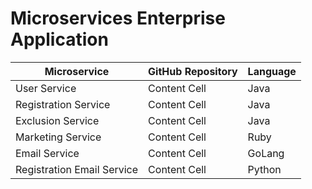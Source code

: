 # Microservices Enterprise Application

| Microservice                  | GitHub Repository | Language  |
| ----------------------------- | ----------------- | --------- |
| User Service                  | Content Cell      | Java      |
| Registration Service          | Content Cell      | Java      |
| Exclusion Service             | Content Cell      | Java      |
| Marketing Service             | Content Cell      | Ruby      |
| Email Service                 | Content Cell      | GoLang    |
| Registration Email Service    | Content Cell      | Python    |
